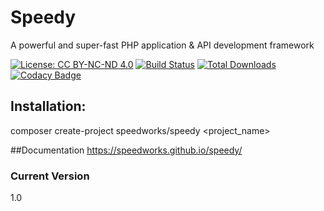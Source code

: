 # Speedy
A powerful and super-fast PHP application & API development framework

[![License: CC BY-NC-ND 4.0](https://licensebuttons.net/l/by-nc-nd/4.0/80x15.png)](http://creativecommons.org/licenses/by-nc-nd/4.0/)
[![Build Status](https://travis-ci.org/speedworks/speedy.svg?branch=master)](https://travis-ci.org/speedworks/speedy)
[![Total Downloads](https://poser.pugx.org/speedworks/speedy/downloads)](https://packagist.org/packages/speedworks/speedy)
[![Codacy Badge](https://api.codacy.com/project/badge/Grade/397757191037468e8b4c074910c32cfb)](https://www.codacy.com/app/shaktiphartiyal/speedy?utm_source=github.com&amp;utm_medium=referral&amp;utm_content=speedworks/speedy&amp;utm_campaign=Badge_Grade)
## Installation:
composer create-project speedworks/speedy <project_name>

##Documentation
https://speedworks.github.io/speedy/
### Current Version
1.0
